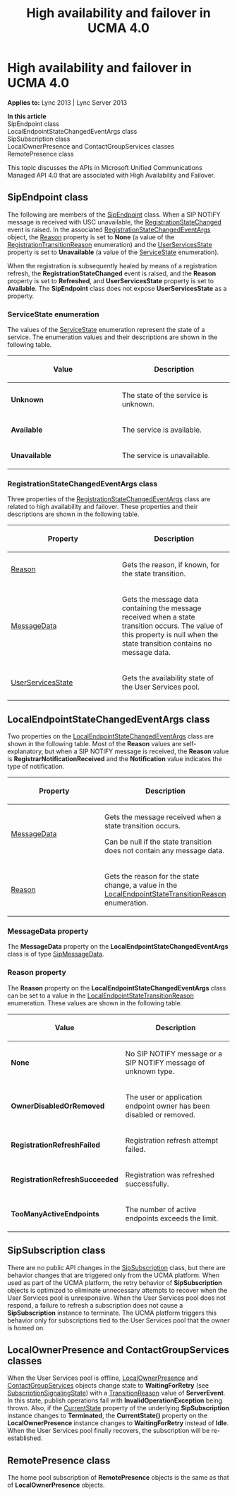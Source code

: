 ﻿---
title: High availability and failover in UCMA 4.0
TOCTitle: High availability and failover in UCMA 4.0
ms:assetid: c8224e1f-0295-424e-9d93-d04f291816c3
ms:mtpsurl: https://msdn.microsoft.com/en-us/library/Dn466068(v=office.15)
ms:contentKeyID: 57103060
ms.date: 07/25/2014
mtps_version: v=office.15
---

# High availability and failover in UCMA 4.0


**Applies to:** Lync 2013 | Lync Server 2013

**In this article**  
SipEndpoint class  
LocalEndpointStateChangedEventArgs class  
SipSubscription class  
LocalOwnerPresence and ContactGroupServices classes  
RemotePresence class  

This topic discusses the APIs in Microsoft Unified Communications Managed API 4.0 that are associated with High Availability and Failover.

## SipEndpoint class

The following are members of the [SipEndpoint](https://msdn.microsoft.com/en-us/library/hh348350\(v=office.15\)) class. When a SIP NOTIFY message is received with USC unavailable, the [RegistrationStateChanged](https://msdn.microsoft.com/en-us/library/hh383178\(v=office.15\)) event is raised. In the associated [RegistrationStateChangedEventArgs](https://msdn.microsoft.com/en-us/library/hh349790\(v=office.15\)) object, the [Reason](https://msdn.microsoft.com/en-us/library/hh383265\(v=office.15\)) property is set to **None** (a value of the [RegistrationTransitionReason](https://msdn.microsoft.com/en-us/library/hh382280\(v=office.15\)) enumeration) and the [UserServicesState](https://msdn.microsoft.com/en-us/library/hh381689\(v=office.15\)) property is set to **Unavailable** (a value of the [ServiceState](https://msdn.microsoft.com/en-us/library/hh350118\(v=office.15\)) enumeration).

When the registration is subsequently healed by means of a registration refresh, the **RegistrationStateChanged** event is raised, and the **Reason** property is set to **Refreshed**, and **UserServicesState** property is set to **Available**. The **SipEndpoint** class does not expose **UserServicesState** as a property.

### ServiceState enumeration

The values of the [ServiceState](https://msdn.microsoft.com/en-us/library/hh350118\(v=office.15\)) enumeration represent the state of a service. The enumeration values and their descriptions are shown in the following table.

<table>
<colgroup>
<col style="width: 50%" />
<col style="width: 50%" />
</colgroup>
<thead>
<tr class="header">
<th><p>Value</p></th>
<th><p>Description</p></th>
</tr>
</thead>
<tbody>
<tr class="odd">
<td><p><strong>Unknown</strong></p></td>
<td><p>The state of the service is unknown.</p></td>
</tr>
<tr class="even">
<td><p><strong>Available</strong></p></td>
<td><p>The service is available.</p></td>
</tr>
<tr class="odd">
<td><p><strong>Unavailable</strong></p></td>
<td><p>The service is unavailable.</p></td>
</tr>
</tbody>
</table>


### RegistrationStateChangedEventArgs class

Three properties of the [RegistrationStateChangedEventArgs](https://msdn.microsoft.com/en-us/library/hh349790\(v=office.15\)) class are related to high availability and failover. These properties and their descriptions are shown in the following table.

<table>
<colgroup>
<col style="width: 50%" />
<col style="width: 50%" />
</colgroup>
<thead>
<tr class="header">
<th><p>Property</p></th>
<th><p>Description</p></th>
</tr>
</thead>
<tbody>
<tr class="odd">
<td><p><a href="https://msdn.microsoft.com/en-us/library/hh383265(v=office.15)">Reason</a></p></td>
<td><p>Gets the reason, if known, for the state transition.</p></td>
</tr>
<tr class="even">
<td><p><a href="https://msdn.microsoft.com/en-us/library/hh348693(v=office.15)">MessageData</a></p></td>
<td><p>Gets the message data containing the message received when a state transition occurs. The value of this property is null when the state transition contains no message data.</p></td>
</tr>
<tr class="odd">
<td><p><a href="https://msdn.microsoft.com/en-us/library/hh381689(v=office.15)">UserServicesState</a></p></td>
<td><p>Gets the availability state of the User Services pool.</p></td>
</tr>
</tbody>
</table>


## LocalEndpointStateChangedEventArgs class

Two properties on the [LocalEndpointStateChangedEventArgs](https://msdn.microsoft.com/en-us/library/hh348674\(v=office.15\)) class are shown in the following table. Most of the **Reason** values are self-explanatory, but when a SIP NOTIFY message is received, the **Reason** value is **RegistrarNotificationReceived** and the **Notification** value indicates the type of notification.

<table>
<colgroup>
<col style="width: 50%" />
<col style="width: 50%" />
</colgroup>
<thead>
<tr class="header">
<th><p>Property</p></th>
<th><p>Description</p></th>
</tr>
</thead>
<tbody>
<tr class="odd">
<td><p><a href="https://msdn.microsoft.com/en-us/library/hh381953(v=office.15)">MessageData</a></p></td>
<td><p>Gets the message received when a state transition occurs.</p>
<p>Can be null if the state transition does not contain any message data.</p></td>
</tr>
<tr class="even">
<td><p><a href="https://msdn.microsoft.com/en-us/library/hh382088(v=office.15)">Reason</a></p></td>
<td><p>Gets the reason for the state change, a value in the <a href="https://msdn.microsoft.com/en-us/library/hh349697(v=office.15)">LocalEndpointStateTransitionReason</a> enumeration.</p></td>
</tr>
</tbody>
</table>


### MessageData property

The **MessageData** property on the **LocalEndpointStateChangedEventArgs** class is of type [SipMessageData](https://msdn.microsoft.com/en-us/library/hh383952\(v=office.15\)).

### Reason property

The **Reason** property on the **LocalEndpointStateChangedEventArgs** class can be set to a value in the [LocalEndpointStateTransitionReason](https://msdn.microsoft.com/en-us/library/hh349697\(v=office.15\)) enumeration. These values are shown in the following table.

<table>
<colgroup>
<col style="width: 50%" />
<col style="width: 50%" />
</colgroup>
<thead>
<tr class="header">
<th><p>Value</p></th>
<th><p>Description</p></th>
</tr>
</thead>
<tbody>
<tr class="odd">
<td><p><strong>None</strong></p></td>
<td><p>No SIP NOTIFY message or a SIP NOTIFY message of unknown type.</p></td>
</tr>
<tr class="even">
<td><p><strong>OwnerDisabledOrRemoved</strong></p></td>
<td><p>The user or application endpoint owner has been disabled or removed.</p></td>
</tr>
<tr class="odd">
<td><p><strong>RegistrationRefreshFailed</strong></p></td>
<td><p>Registration refresh attempt failed.</p></td>
</tr>
<tr class="even">
<td><p><strong>RegistrationRefreshSucceeded</strong></p></td>
<td><p>Registration was refreshed successfully.</p></td>
</tr>
<tr class="odd">
<td><p><strong>TooManyActiveEndpoints</strong></p></td>
<td><p>The number of active endpoints exceeds the limit.</p></td>
</tr>
</tbody>
</table>


## SipSubscription class

There are no public API changes in the [SipSubscription](https://msdn.microsoft.com/en-us/library/hh383437\(v=office.15\)) class, but there are behavior changes that are triggered only from the UCMA platform. When used as part of the UCMA platform, the retry behavior of **SipSubscription** objects is optimized to eliminate unnecessary attempts to recover when the User Services pool is unresponsive. When the User Services pool does not respond, a failure to refresh a subscription does not cause a **SipSubscription** instance to terminate. The UCMA platform triggers this behavior only for subscriptions tied to the User Services pool that the owner is homed on.

## LocalOwnerPresence and ContactGroupServices classes

When the User Services pool is offline, [LocalOwnerPresence](https://msdn.microsoft.com/en-us/library/hh382370\(v=office.15\)) and [ContactGroupServices](https://msdn.microsoft.com/en-us/library/hh381099\(v=office.15\)) objects change state to **WaitingForRetry** (see [SubscriptionSignalingState](https://msdn.microsoft.com/en-us/library/hh382512\(v=office.15\))) with a [TransitionReason](https://msdn.microsoft.com/en-us/library/hh349213\(v=office.15\)) value of **ServerEvent**. In this state, publish operations fail with **InvalidOperationException** being thrown. Also, if the [CurrentState](https://msdn.microsoft.com/en-us/library/hh366187\(v=office.15\)) property of the underlying **SipSubscription** instance changes to **Terminated**, the **CurrentState()** property on the **LocalOwnerPresence** instance changes to **WaitingForRetry** instead of **Idle**. When the User Services pool finally recovers, the subscription will be re-established.

## RemotePresence class

The home pool subscription of **RemotePresence** objects is the same as that of **LocalOwnerPresence** objects.

